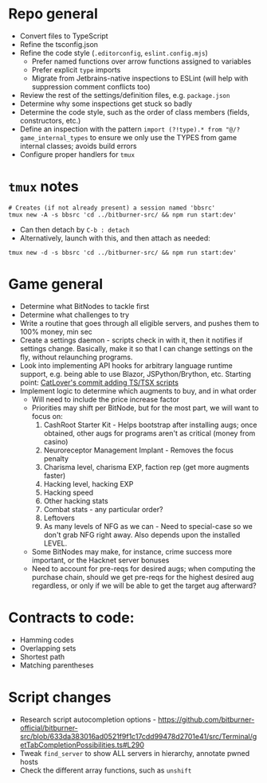 # Repo general

- Convert files to TypeScript
- Refine the tsconfig.json
- Refine the code style (`.editorconfig`, `eslint.config.mjs`)
  - Prefer named functions over arrow functions assigned to variables
  - Prefer explicit `type` imports
  - Migrate from Jetbrains-native inspections to ESLint (will help with suppression comment conflicts too)
- Review the rest of the settings/definition files, e.g. `package.json`
- Determine why some inspections get stuck so badly
- Determine the code style, such as the order of class members (fields, constructors, etc.)
- Define an inspection with the pattern `import (?!type).* from "@/?game_internal_types` to ensure we only use the TYPES
  from game internal classes; avoids build errors
- Configure proper handlers for `tmux`

# `tmux` notes

```shell
# Creates (if not already present) a session named 'bbsrc'
tmux new -A -s bbsrc 'cd ../bitburner-src/ && npm run start:dev'
```

- Can then detach by `C-b : detach`
- Alternatively, launch with this, and then attach as needed:

```shell
tmux new -d -s bbsrc 'cd ../bitburner-src/ && npm run start:dev'
```

# Game general

- Determine what BitNodes to tackle first
- Determine what challenges to try
- Write a routine that goes through all eligible servers, and pushes them to 100% money, min sec
- Create a settings daemon - scripts check in with it, then it notifies if settings change.
  Basically, make it so that I can change settings on the fly, without relaunching programs.
- Look into implementing API hooks for arbitrary language runtime support, e.g. being able to use Blazor,
  JSPython/Brython, etc.
  Starting
  point: [CatLover's commit adding TS/TSX scripts](https://github.com/Nerdpie/bitburner-src/commit/864613c61632947be6ba0215253194c0a56d6259)
- Implement logic to determine which augments to buy, and in what order
  - Will need to include the price increase factor
  - Priorities may shift per BitNode, but for the most part, we will want to focus on:
    1. CashRoot Starter Kit - Helps bootstrap after installing augs; once obtained, other augs for programs aren't as
       critical (money from casino)
    2. Neuroreceptor Management Implant - Removes the focus penalty
    3. Charisma level, charisma EXP, faction rep (get more augments faster)
    4. Hacking level, hacking EXP
    5. Hacking speed
    6. Other hacking stats
    7. Combat stats - any particular order?
    8. Leftovers
    9. As many levels of NFG as we can - Need to special-case so we don't grab NFG right away. Also depends upon the
       installed LEVEL.
  - Some BitNodes may make, for instance, crime success more important, or the Hacknet server bonuses
  - Need to account for pre-reqs for desired augs; when computing the purchase chain, should we get pre-reqs for the
    highest desired aug regardless, or only if we will be able to get the target aug afterward?

# Contracts to code:

- Hamming codes
- Overlapping sets
- Shortest path
- Matching parentheses

# Script changes

- Research script autocompletion
  options - https://github.com/bitburner-official/bitburner-src/blob/633da383016ad0521f9f1c17cdd99478d2701e41/src/Terminal/getTabCompletionPossibilities.ts#L290
- Tweak `find_server` to show ALL servers in hierarchy, annotate pwned hosts
- Check the different array functions, such as `unshift`
